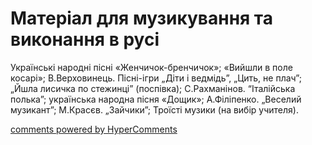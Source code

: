 <div id="hypercomments_widget" class="js-hypercomments-widget invisible"></div>

# Матеріал для музикування  та виконання в русі

Українські народні пісні «Женчичок-бренчичок»; «Вийшли в поле косарі»; В.Верховинець. Пісні-ігри „Діти і ведмідь”, „Цить, не плач”; „Йшла лисичка по стежинці” (поспівка); С.Рахманінов. “Італійська полька”; українська народна пісня «Дощик»; А.Філіпенко. „Веселий музикант”; М.Красєв. „Зайчики”; Троїсті музики (на вибір учителя). 

<div class="js-hypercomments-container">
    <a href="http://hypercomments.com" class="hc-link" title="comments widget">comments powered by HyperComments</a>
</div>